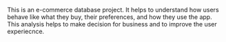 This is an  e-commerce database project.
It helps to understand how users behave like what they buy, their preferences, and how they use the app.
This analysis helps to make decision for business and to improve the user experiecnce.
